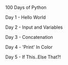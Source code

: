 100 Days of Python

Day 1 - Hello World

Day 2 - Input and Variables

Day 3 - Concatenation

Day 4 - 'Print' In Color

Day 5 - If This..Else That?!
